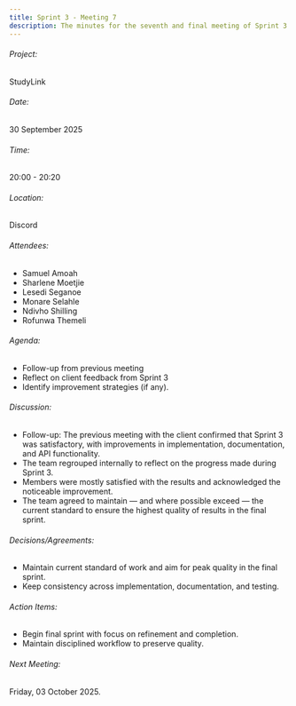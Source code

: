 ```yaml
---
title: Sprint 3 - Meeting 7
description: The minutes for the seventh and final meeting of Sprint 3 (Sprint Retrospective).
---
```


###### Project:
StudyLink

###### Date:
30 September 2025

###### Time:
20:00 - 20:20

###### Location:
Discord

###### Attendees:
- Samuel Amoah
- Sharlene Moetjie
- Lesedi Seganoe
- Monare Selahle
- Ndivho Shilling
- Rofunwa Themeli

###### Agenda:
- Follow-up from previous meeting
- Reflect on client feedback from Sprint 3
- Identify improvement strategies (if any).

###### Discussion:
- Follow-up: The previous meeting with the client confirmed that Sprint 3 was satisfactory, with improvements in implementation, documentation, and API functionality.
- The team regrouped internally to reflect on the progress made during Sprint 3.
- Members were mostly satisfied with the results and acknowledged the noticeable improvement.
- The team agreed to maintain — and where possible exceed — the current standard to ensure the highest quality of results in the final sprint.

###### Decisions/Agreements:

- Maintain current standard of work and aim for peak quality in the final sprint.
- Keep consistency across implementation, documentation, and testing.

###### Action Items:

- Begin final sprint with focus on refinement and completion.
- Maintain disciplined workflow to preserve quality.

###### Next Meeting:
Friday, 03 October 2025.